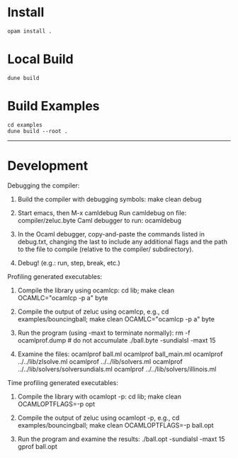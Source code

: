 # Install

```
opam install .
```

# Local Build

```
dune build
```

# Build Examples

```
cd examples
dune build --root .
```

----------------------------------------------------------------------

# Development

Debugging the compiler:

1. Build the compiler with debugging symbols:
      make clean debug

2. Start emacs, then
      M-x camldebug
      Run camldebug on file: compiler/zeluc.byte
      Caml debugger to run:  ocamldebug

3. In the Ocaml debugger, copy-and-paste the commands listed in debug.txt,
   changing the last to include any additional flags and the path to the
   file to compile (relative to the compiler/ subdirectory).

4. Debug! (e.g.: run, step, break, etc.)


Profiling generated executables:

1. Compile the library using ocamlcp:
      cd lib; make clean OCAMLC="ocamlcp -p a" byte

2. Compile the output of zeluc using ocamlcp, e.g.,
      cd examples/bouncingball; make clean OCAMLC="ocamlcp -p a" byte

3. Run the program (using -maxt to terminate normally):
      rm -f ocamlprof.dump # do not accumulate
      ./ball.byte -sundialsI -maxt 15

4. Examine the files:
      ocamlprof ball.ml
      ocamlprof ball_main.ml
      ocamlprof ../../lib/zlsolve.ml
      ocamlprof ../../lib/solvers.ml
      ocamlprof ../../lib/solvers/solversundials.ml
      ocamlprof ../../lib/solvers/illinois.ml


Time profiling generated executables:

1. Compile the library with ocamlopt -p:
      cd lib; make clean OCAMLOPTFLAGS=-p opt

2. Compile the output of zeluc using ocamlopt -p, e.g.,
      cd examples/bouncingball; make clean OCAMLOPTFLAGS=-p ball.opt

3. Run the program and examine the results:
      ./ball.opt -sundialsI -maxt 15
      gprof ball.opt
